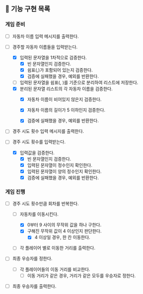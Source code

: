 ## 🚀 기능 구현 목록

### 게임 준비

- [ ] 자동차 이름 입력 메시지를 출력한다.  


- [ ] 경주할 자동차 이름들을 입력받는다.
  - [x] 입력된 문자열을 1차적으로 검증한다.
    - [x] 빈 문자열인지 검증한다.
    - [x] 쉼표(,)가 포함되어 있는지 검증한다.
    - [x] 검증에 실패했을 경우, 예외를 반환한다.
  - [ ] 입력된 문자열을 쉼표(, )를 기준으로 분리하여 리스트에 저장한다.
  - [x] 분리된 문자열 리스트의 각 자동차 이름을 검증한다.
    - [x] 자동차 이름이 비어있지 않은지 검증한다.
    - [x] 자동차 이름의 길이가 5 이하인지 검증한다.
    - [x] 검증에 실패했을 경우, 예외를 반환한다.


- [ ] 경주 시도 횟수 입력 메시지를 출력한다.  


- [ ] 경주 시도 횟수를 입력받는다.
  - [x] 입력값을 검증한다.
    - [x] 빈 문자열인지 검증한다.
    - [x] 입력된 문자열이 정수인지 확인한다.
    - [x] 입력된 문자열이 양의 정수인지 확인한다.
    - [x] 검증에 실패했을 경우, 예외를 반환한다.

### 게임 진행

- [ ] 경주 시도 횟수만큼 회차를 반복한다.
  - [ ] 자동차를 이동시킨다.
    - [x] 0부터 9 사이의 무작위 값을 하나 구한다.
    - [x] 구해진 무작위 값이 4 이상인지 판단한다.
      - [x] 4 이상일 경우, 한 칸 이동한다.
  - [ ] 각 플레이어 별로 이동한 거리를 출력한다.


- [ ] 최종 우승자를 정한다.
  - [ ] 각 플레이어들의 이동 거리를 비교한다.
    - [ ] 이동 거리가 같은 경우, 거리가 같은 모두를 우승자로 정한다.
- [ ] 최종 우승자를 출력한다.
  
  

